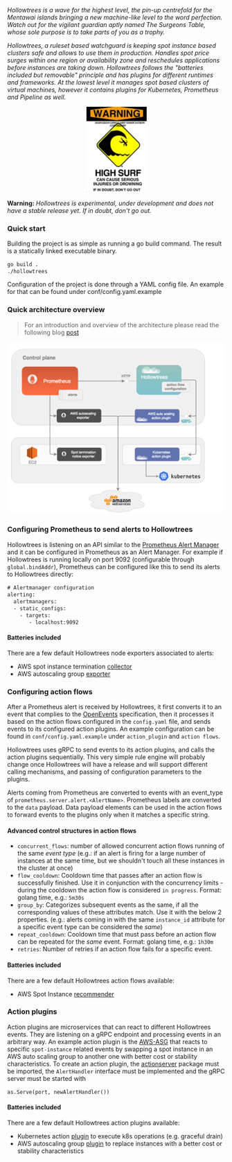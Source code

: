 _Hollowtrees is a wave for the highest level, the pin-up centrefold for the Mentawai islands bringing a new machine-like level to the word perfection. Watch out for the vigilant guardian aptly named The Surgeons Table, whose sole purpose is to take parts of you as a trophy._

_Hollowtrees, a ruleset based watchguard is keeping spot instance based clusters safe and allows to use them in production.
Handles spot price surges within one region or availability zone and reschedules applications before instances are taking down. Hollowtrees follows the "batteries included but removable" principle and has plugins for different runtimes and frameworks. At the lowest level it manages spot based clusters of virtual machines, however it contains plugins for Kubernetes, Prometheus and Pipeline as well._

<p align="center">
  <img width="139" height="197" src="docs/images/warning.jpg">
</p>

**Warning:** _Hollowtrees is experimental, under development and does not have a stable release yet. If in doubt, don't go out._

### Quick start

Building the project is as simple as running a go build command. The result is a statically linked executable binary.
```
go build .
./hollowtrees
```

Configuration of the project is done through a YAML config file. An example for that can be found under conf/config.yaml.example

### Quick architecture overview

>For an introduction and overview of the architecture please read the following blog [post](https://banzaicloud.com/blog/hollowtrees)

![Hollowtrees](docs/images/hollowtrees-overview.png)


### Configuring Prometheus to send alerts to Hollowtrees

Hollowtrees is listening on an API similar to the [Prometheus Alert Manager](https://prometheus.io/docs/alerting/alertmanager/) and it can be configured in Prometheus as an Alert Manager. For example if Hollowtrees is running locally on port 9092 (configurable through `global.bindAddr`), Prometheus can be configured like this to send its alerts to Hollowtrees directly:

```
# Alertmanager configuration
alerting:
  alertmanagers:
  - static_configs:
    - targets:
       - localhost:9092

```

#### Batteries included 

There are a few default Hollowtrees node exporters associated to alerts:

* AWS spot instance termination [collector](https://github.com/banzaicloud/spot-termination-collector)
* AWS autoscaling group [exporter](https://github.com/banzaicloud/aws-autoscaling-exporter)

### Configuring action flows

After a Prometheus alert is received by Hollowtrees, it first converts it to an event that complies to the [OpenEvents](https://openevents.io) specification, then it processes it based on the action flows configured in the `config.yaml` file, and sends events to its configured action plugins. An example configuration can be found in `conf/config.yaml.example` under `action_plugin` and `action flows`.

Hollowtrees uses gRPC to send events to its action plugins, and calls the action plugins sequentially. This very simple rule engine will probably change once Hollowtrees will have a release and will support different calling mechanisms, and passing of configuration parameters to the plugins.

Alerts coming from Prometheus are converted to events with an event_type of `prometheus.server.alert.<AlertName>`. Prometheus labels are converted to the `data` payload. Data payload elements can be used in the action flows to forward events to the plugins only when it matches a specific string.

#### Advanced control structures in action flows

* `concurrent_flows`: number of allowed concurrent action flows running of the same *event type* (e.g.: if an alert is firing for a large number of instances at the same time, but we shouldn't touch all these instances in the cluster at once)
* `flow_cooldown`: Cooldown time that passes after an action flow is successfully finished. Use it in conjunction with the concurrency limits - during the cooldown the action flow is considered `in progress`. Format: golang time, e.g.: `5m30s`
* `group_by`: Categorizes subsequent events as the same, if all the corresponding values of these attributes match. Use it with the below 2 properties. (e.g.: alerts coming in with the same `instance_id` attribute for a specific event type can be considered the *same*)
* `repeat_cooldown`: Cooldown time that must pass before an action flow can be repeated for the *same* event. Format: golang time, e.g.: `1h30m`
* `retries`: Number of retries if an action flow fails for a specific event.

#### Batteries included 

There are a few default Hollowtrees action flows available:

* AWS Spot Instance [recommender](https://github.com/banzaicloud/spot-recommender)

### Action plugins

Action plugins are microservices that can react to different Hollowtrees events. They are listening on a gRPC endpoint and processing events in an arbitrary way. An example action plugin is the [AWS-ASG](https://github.com/banzaicloud/ht-aws-asg-action-plugin) that reacts to specific `spot-instance` related events by swapping a spot instance in an AWS auto scaling group to another one with better cost or stability characteristics.
To create an action plugin, the [actionserver](github.com/banzaicloud/hollowtrees/actionserver) package must be imported, the `AlertHandler` interface must be implemented and the gRPC server must be started with

```
as.Serve(port, newAlertHandler())
```

#### Batteries included 

There are a few default Hollowtrees action plugins available:

* Kubernetes action [plugin](https://github.com/banzaicloud/ht-k8s-action-plugin) to execute k8s operations (e.g. graceful drain)
* AWS autoscaling group [plugin](https://github.com/banzaicloud/ht-aws-asg-action-plugin) to replace instances with a better cost or stability characteristics


